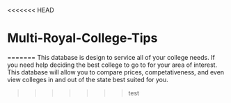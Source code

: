 <<<<<<< HEAD
# Multi-Royal-College-Tips
=======
This database is design to service all of your college needs. If you need help deciding the best college to go to for your area of interest. This database will allow you to compare prices, competativeness, and even view colleges in and out of the state best suited for you.
>>>>>>> test
